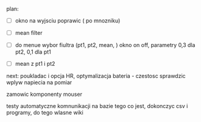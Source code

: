 
plan:
- [ ] okno na wyjsciu poprawic ( po mnozniku)
- [ ] mean filter
- [ ] do menue wybor fiultra (pt1, pt2, mean, ) okno on off, parametry 0,3 dla pt2, 0,1 dla pt1
- [ ] mean z pt1 i pt2


next:
poukladac i opcja HR, optymalizacja
bateria - czestosc
sprawdzic wplyw napiecia na pomiar



zamowic komponenty mouser



testy automatyczne komnunikacji na bazie tego co jest, dokonczyc csv i programy,
do tego wlasne wiki